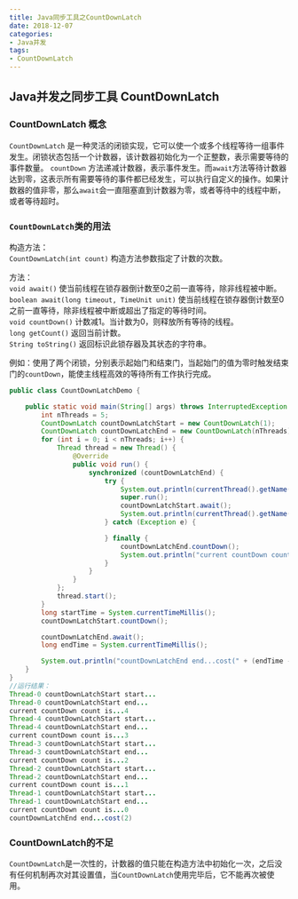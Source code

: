 ```yaml
---
title: Java同步工具之CountDownLatch
date: 2018-12-07
categories:  
- Java并发
tags:
- CountDownLatch 
---
```

## Java并发之同步工具 CountDownLatch  
### CountDownLatch 概念
`CountDownLatch` 是一种灵活的闭锁实现，它可以使一个或多个线程等待一组事件发生。闭锁状态包括一个计数器，该计数器初始化为一个正整数，表示需要等待的事件数量。
`countDown` 方法递减计数器，表示事件发生。而`await`方法等待计数器达到零，这表示所有需要等待的事件都已经发生，可以执行自定义的操作。如果计数器的值非零，那么`await`会一直阻塞直到计数器为零，或者等待中的线程中断，或者等待超时。


### `CountDownLatch`类的用法
构造方法：  
`CountDownLatch(int count)` 构造方法参数指定了计数的次数。

方法：   
`void await()`  使当前线程在锁存器倒计数至0之前一直等待，除非线程被中断。  
`boolean await(long timeout, TimeUnit unit)`  使当前线程在锁存器倒计数至0之前一直等待，除非线程被中断或超出了指定的等待时间。  
`void countDown()`  计数减1。当计数为0，则释放所有等待的线程。   
`long getCount()`  返回当前计数。   
`String toString()`  返回标识此锁存器及其状态的字符串。 

例如：使用了两个闭锁，分别表示起始门和结束门，当起始门的值为零时触发结束门的`countDown`，能使主线程高效的等待所有工作执行完成。
```java
public class CountDownLatchDemo {

    public static void main(String[] args) throws InterruptedException {
        int nThreads = 5;
        CountDownLatch countDownLatchStart = new CountDownLatch(1);
        CountDownLatch countDownLatchEnd = new CountDownLatch(nThreads);
        for (int i = 0; i < nThreads; i++) {
            Thread thread = new Thread() {
                @Override
                public void run() {
                    synchronized (countDownLatchEnd) {
                        try {
                            System.out.println(currentThread().getName() + " countDownLatchStart start...");
                            super.run();
                            countDownLatchStart.await();
                            System.out.println(currentThread().getName() + " countDownLatchStart end...");
                        } catch (Exception e) {

                        } finally {
                            countDownLatchEnd.countDown();
                            System.out.println("current countDown count is..." + countDownLatchEnd.getCount());
                        }
                    }
                }
            };
            thread.start();
        }
        long startTime = System.currentTimeMillis();
        countDownLatchStart.countDown();

        countDownLatchEnd.await();
        long endTime = System.currentTimeMillis();

        System.out.println("countDownLatchEnd end...cost(" + (endTime - startTime) + ")");
    }
}
//运行结果：
Thread-0 countDownLatchStart start...
Thread-0 countDownLatchStart end...
current countDown count is...4
Thread-4 countDownLatchStart start...
Thread-4 countDownLatchStart end...
current countDown count is...3
Thread-3 countDownLatchStart start...
Thread-3 countDownLatchStart end...
current countDown count is...2
Thread-2 countDownLatchStart start...
Thread-2 countDownLatchStart end...
current countDown count is...1
Thread-1 countDownLatchStart start...
Thread-1 countDownLatchStart end...
current countDown count is...0
countDownLatchEnd end...cost(2)
```

### CountDownLatch的不足
`CountDownLatch`是一次性的，计数器的值只能在构造方法中初始化一次，之后没有任何机制再次对其设置值，当`CountDownLatch`使用完毕后，它不能再次被使用。


  
